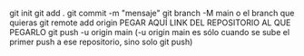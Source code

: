 git init
git add .
git commit -m "mensaje"
git branch -M main o el branch que quieras
git remote add origin PEGAR AQUÍ LINK DEL REPOSITORIO AL QUE PEGARLO
git push -u origin main (-u origin main es sólo cuando se sube el primer push a ese repositorio, sino solo git push)
